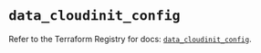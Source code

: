 # `data_cloudinit_config`

Refer to the Terraform Registry for docs: [`data_cloudinit_config`](https://registry.terraform.io/providers/hashicorp/cloudinit/2.3.6/docs/data-sources/config).
